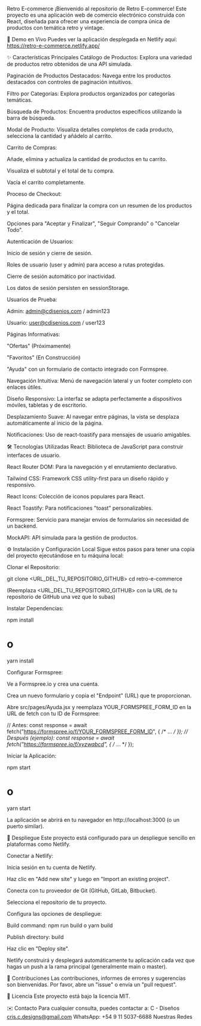 Retro E-commerce
¡Bienvenido al repositorio de Retro E-commerce! Este proyecto es una aplicación web de comercio electrónico construida con React, diseñada para ofrecer una experiencia de compra única de productos con temática retro y vintage.

🚀 Demo en Vivo
Puedes ver la aplicación desplegada en Netlify aquí:
https://retro-e-commerce.netlify.app/

✨ Características Principales
Catálogo de Productos: Explora una variedad de productos retro obtenidos de una API simulada.

Paginación de Productos Destacados: Navega entre los productos destacados con controles de paginación intuitivos.

Filtro por Categorías: Explora productos organizados por categorías temáticas.

Búsqueda de Productos: Encuentra productos específicos utilizando la barra de búsqueda.

Modal de Producto: Visualiza detalles completos de cada producto, selecciona la cantidad y añádelo al carrito.

Carrito de Compras:

Añade, elimina y actualiza la cantidad de productos en tu carrito.

Visualiza el subtotal y el total de tu compra.

Vacía el carrito completamente.

Proceso de Checkout:

Página dedicada para finalizar la compra con un resumen de los productos y el total.

Opciones para "Aceptar y Finalizar", "Seguir Comprando" o "Cancelar Todo".

Autenticación de Usuarios:

Inicio de sesión y cierre de sesión.

Roles de usuario (user y admin) para acceso a rutas protegidas.

Cierre de sesión automático por inactividad.

Los datos de sesión persisten en sessionStorage.

Usuarios de Prueba:

Admin: admin@cdisenios.com / admin123

Usuario: user@cdisenios.com / user123

Páginas Informativas:

"Ofertas" (Próximamente)

"Favoritos" (En Construcción)

"Ayuda" con un formulario de contacto integrado con Formspree.

Navegación Intuitiva: Menú de navegación lateral y un footer completo con enlaces útiles.

Diseño Responsivo: La interfaz se adapta perfectamente a dispositivos móviles, tabletas y de escritorio.

Desplazamiento Suave: Al navegar entre páginas, la vista se desplaza automáticamente al inicio de la página.

Notificaciones: Uso de react-toastify para mensajes de usuario amigables.

🛠️ Tecnologías Utilizadas
React: Biblioteca de JavaScript para construir interfaces de usuario.

React Router DOM: Para la navegación y el enrutamiento declarativo.

Tailwind CSS: Framework CSS utility-first para un diseño rápido y responsivo.

React Icons: Colección de iconos populares para React.

React Toastify: Para notificaciones "toast" personalizables.

Formspree: Servicio para manejar envíos de formularios sin necesidad de un backend.

MockAPI: API simulada para la gestión de productos.

⚙️ Instalación y Configuración Local
Sigue estos pasos para tener una copia del proyecto ejecutándose en tu máquina local:

Clonar el Repositorio:

git clone <URL_DEL_TU_REPOSITORIO_GITHUB>
cd retro-e-commerce

(Reemplaza <URL_DEL_TU_REPOSITORIO_GITHUB> con la URL de tu repositorio de GitHub una vez que lo subas)

Instalar Dependencias:

npm install
# o
yarn install

Configurar Formspree:

Ve a Formspree.io y crea una cuenta.

Crea un nuevo formulario y copia el "Endpoint" (URL) que te proporcionan.

Abre src/pages/Ayuda.jsx y reemplaza YOUR_FORMSPREE_FORM_ID en la URL de fetch con tu ID de Formspree:

// Antes:
const response = await fetch("https://formspree.io/f/YOUR_FORMSPREE_FORM_ID", { /* ... */ });
// Después (ejemplo):
const response = await fetch("https://formspree.io/f/xyzwabcd", { /* ... */ });

Iniciar la Aplicación:

npm start
# o
yarn start

La aplicación se abrirá en tu navegador en http://localhost:3000 (o un puerto similar).

🚀 Despliegue
Este proyecto está configurado para un despliegue sencillo en plataformas como Netlify.

Conectar a Netlify:

Inicia sesión en tu cuenta de Netlify.

Haz clic en "Add new site" y luego en "Import an existing project".

Conecta con tu proveedor de Git (GitHub, GitLab, Bitbucket).

Selecciona el repositorio de tu proyecto.

Configura las opciones de despliegue:

Build command: npm run build o yarn build

Publish directory: build

Haz clic en "Deploy site".

Netlify construirá y desplegará automáticamente tu aplicación cada vez que hagas un push a la rama principal (generalmente main o master).

🤝 Contribuciones
Las contribuciones, informes de errores y sugerencias son bienvenidas. Por favor, abre un "issue" o envía un "pull request".

📄 Licencia
Este proyecto está bajo la licencia MIT.

✉️ Contacto
Para cualquier consulta, puedes contactar a:
C - Diseños
cris.c.designs@gmail.com
WhatsApp: +54 9 11 5037-6688
Nuestras Redes
